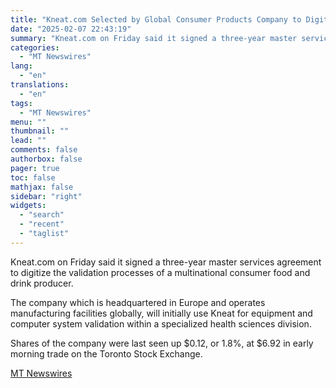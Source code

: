 ```yaml
---
title: "Kneat.com Selected by Global Consumer Products Company to Digitize Validation Processes"
date: "2025-02-07 22:43:19"
summary: "Kneat.com on Friday said it signed a three-year master services agreement to digitize the validation processes of a multinational consumer food and drink producer. The company which is headquartered in Europe and operates manufacturing facilities globally, will initially use Kneat for equipment and computer system validation within a specialized health..."
categories:
  - "MT Newswires"
lang:
  - "en"
translations:
  - "en"
tags:
  - "MT Newswires"
menu: ""
thumbnail: ""
lead: ""
comments: false
authorbox: false
pager: true
toc: false
mathjax: false
sidebar: "right"
widgets:
  - "search"
  - "recent"
  - "taglist"
---
```


Kneat.com on Friday said it signed a three-year master services agreement to digitize the validation processes of a multinational consumer food and drink producer.

The company which is headquartered in Europe and operates manufacturing facilities globally, will initially use Kneat for equipment and computer system validation within a specialized health sciences division.

Shares of the company were last seen up $0.12, or 1.8%, at $6.92 in early morning trade on the Toronto Stock Exchange.

[MT Newswires](https://www.tradingview.com/news/mtnewswires.com:20250207:A3312475:0/)
